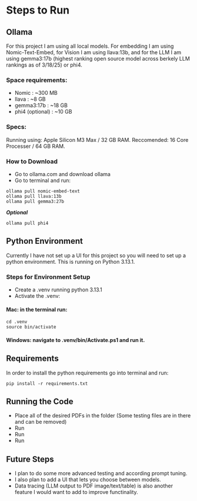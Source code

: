 # Steps to Run

## Ollama
For this project I am using all local models. For embedding I am using Nomic-Text-Embed, for Vision I am using llava:13b, and for the LLM I am using gemma3:17b (highest ranking open source model across berkely LLM rankings as of 3/18/25) or phi4.

### Space requirements:
* Nomic :                   ~300 MB
* llava :                   ~8 GB
* gemma3:17b :              ~18 GB
* phi4 (optional) :         ~10 GB

### Specs:
Running using: Apple Silicon M3 Max / 32 GB RAM.
Reccomended: 16 Core Processer / 64 GB RAM.

### How to Download
- Go to ollama.com and download ollama
- Go to terminal and run:
```console
ollama pull nomic-embed-text
ollama pull llava:13b
ollama pull gemma3:27b
```
***Optional***
```console
ollama pull phi4
```
 
## Python Environment
Currently I have not set up a UI for this project so you will need to set up a python environment. This is running on Python 3.13.1.
### Steps for Environment Setup
- Create a .venv running python 3.13.1
- Activate the .venv:
#### Mac: in the terminal run:
```console
cd .venv
source bin/activate
```
#### Windows: navigate to .venv/bin/Activate.ps1 and run it.

## Requirements
In order to install the python requirements go into terminal and run:
```console
pip install -r requirements.txt
```

## Running the Code
- Place all of the desired PDFs in the folder  (Some testing files are in there and can be removed)
- Run 
- Run 
- Run

## Future Steps
- I plan to do some more advanced testing and according prompt tuning.
- I also plan to add a UI that lets you choose between models.
- Data tracing (LLM output to PDF image/text/table) is also another feature I would want to add to improve functinality.
